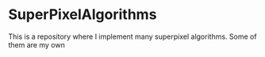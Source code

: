 # SuperPixelAlgorithms
 This is a repository where I implement many superpixel algorithms. Some of them are my own

